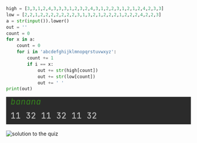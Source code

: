 ```.py
high = [3,3,1,2,4,3,3,3,1,2,3,2,4,3,1,2,2,3,1,2,1,2,4,2,3,3]
low = [2,2,1,2,2,2,2,2,2,2,3,1,3,2,1,2,2,2,1,2,2,2,4,2,2,3]
a = str(input()).lower()
out = ''
count = 0
for x in a:
    count = 0
    for i in 'abcdefghijklmnopqrstuvwxyz':
        count += 1
        if i == x:
            out += str(high[count])
            out += str(low[count])
            out += ' '
print(out)
```
![solution to the quiz](quiz1.png)

![solution to the quiz](f001.png)
